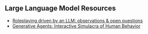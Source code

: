 ## Large Language Model Resources

- [Roleplaying driven by an LLM: observations & open questions](https://ianbicking.org/blog/2024/04/roleplaying-by-llm)
- [Generative Agents: Interactive Simulacra of Human Behavior](https://arxiv.org/pdf/2304.03442)